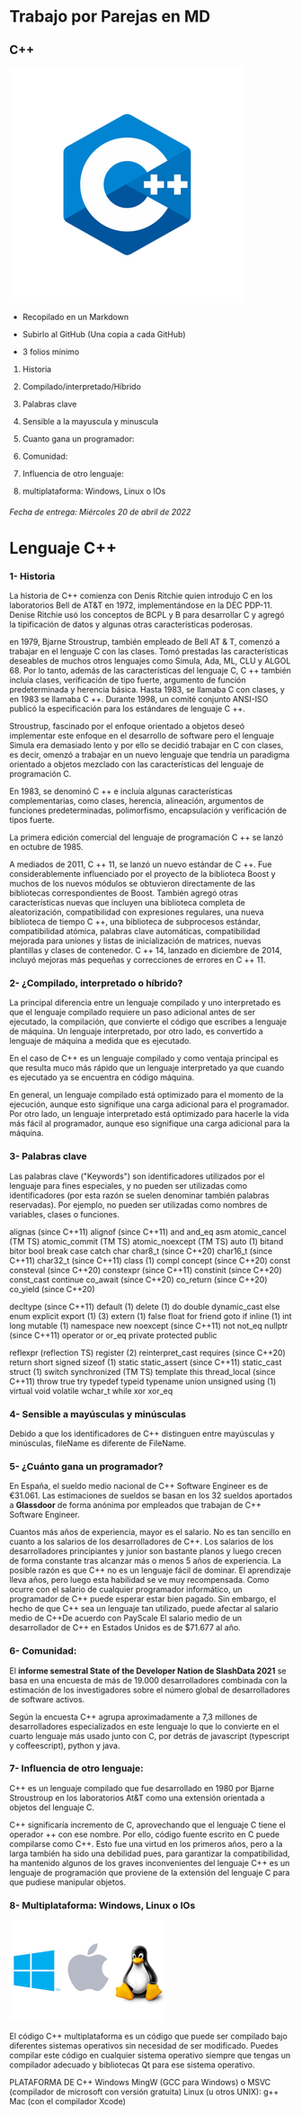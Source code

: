 # Trabajo por Parejas en MD
## C++

![](/img/c++logo.png)

- Recopilado en un Markdown

- Subirlo  al GitHub (Una copia a cada GitHub)

- 3 folios mínimo

1. Historia

2. Compilado/interpretado/Híbrido

3. Palabras clave

4. Sensible a la mayuscula y minuscula

5. Cuanto gana un programador:

6. Comunidad:

7. Influencia de otro lenguaje:

8. multiplataforma: Windows, Linux o IOs 

 ###### Fecha de entrega: Miércoles 20 de abril de 2022

# Lenguaje C++

### 1- Historia
La historia de C++ comienza con Denis Ritchie quien introdujo C en los laboratorios Bell de AT&T en 1972, implementándose en la DEC PDP-11. Denise Ritchie usó los conceptos de BCPL y B para desarrollar C y agregó la tipificación de datos y algunas otras características poderosas.

en 1979, Bjarne Stroustrup, también empleado de Bell AT & T, comenzó a trabajar en el lenguaje C con las clases. Tomó prestadas las características deseables de muchos otros lenguajes como Simula, Ada, ML, CLU y ALGOL 68. Por lo tanto, además de las características del lenguaje C, C ++ también incluía clases, verificación de tipo fuerte, argumento de función predeterminada y herencia básica. Hasta 1983, se llamaba C con clases, y en 1983 se llamaba C ++. Durante 1998, un comité conjunto ANSI-ISO publicó la especificación para los estándares de lenguaje C ++.

Stroustrup, fascinado por el enfoque orientado a objetos deseó implementar este enfoque en el desarrollo de software pero el lenguaje Simula era demasiado lento y por ello se decidió trabajar en C con clases, es decir, omenzó a trabajar en un nuevo lenguaje que tendría un paradigma orientado a objetos mezclado con las características del lenguaje de programación C.

En 1983, se denominó C ++ e incluía algunas características complementarias, como clases, herencia, alineación, argumentos de funciones predeterminadas, polimorfismo, encapsulación y verificación de tipos fuerte.

La primera edición comercial del lenguaje de programación C ++ se lanzó en octubre de 1985.

A mediados de 2011, C ++ 11, se lanzó un nuevo estándar de C ++. Fue considerablemente influenciado por el proyecto de la biblioteca Boost y muchos de los nuevos módulos se obtuvieron directamente de las bibliotecas correspondientes de Boost. También agregó otras características nuevas que incluyen una biblioteca completa de aleatorización, compatibilidad con expresiones regulares, una nueva biblioteca de tiempo C ++, una biblioteca de subprocesos estándar, compatibilidad atómica, palabras clave automáticas, compatibilidad mejorada para uniones y listas de inicialización de matrices, nuevas plantillas y clases de contenedor. C ++ 14, lanzado en diciembre de 2014, incluyó mejoras más pequeñas y correcciones de errores en C ++ 11.

### 2- ¿Compilado, interpretado o híbrido?
La principal diferencia entre un lenguaje compilado y uno interpretado es que el lenguaje compilado requiere un paso adicional antes de ser ejecutado, la compilación, que convierte el código que escribes a lenguaje de máquina. Un lenguaje interpretado, por otro lado, es convertido a lenguaje de máquina a medida que es ejecutado.

En el caso de C++ es un lenguaje compilado y como ventaja principal es que resulta muco más rápido que un lenguaje interpretado ya que cuando es ejecutado ya se encuentra en código máquina.

En general, un lenguaje compilado está optimizado para el momento de la ejecución, aunque esto signifique una carga adicional para el programador. Por otro lado, un lenguaje interpretado está optimizado para hacerle la vida más fácil al programador, aunque eso signifique una carga adicional para la máquina.

### 3- Palabras clave
Las palabras clave ("Keywords") son identificadores utilizados por el lenguaje para fines especiales, y no pueden ser utilizadas como identificadores (por esta razón se suelen denominar también palabras reservadas).  Por ejemplo, no pueden ser utilizadas como nombres de variables, clases o funciones.

alignas (since C++11)
alignof (since C++11)
and
and_eq
asm
atomic_cancel (TM TS)
atomic_commit (TM TS)
atomic_noexcept (TM TS)
auto (1)
bitand
bitor
bool
break
case
catch
char
char8_t (since C++20)
char16_t (since C++11)
char32_t (since C++11)
class (1)
compl
concept (since C++20)
const
consteval (since C++20)
constexpr (since C++11)
constinit (since C++20)
const_cast
continue
co_await (since C++20)
co_return (since C++20)
co_yield (since C++20)

decltype (since C++11)
default (1)
delete (1)
do
double
dynamic_cast
else
enum
explicit
export (1) (3)
extern (1)
false
float
for
friend
goto
if
inline (1)
int
long
mutable (1)
namespace
new
noexcept (since C++11)
not
not_eq
nullptr (since C++11)
operator
or
or_eq
private
protected
public

reflexpr (reflection TS)
register (2)
reinterpret_cast
requires (since C++20)
return
short
signed
sizeof (1)
static
static_assert (since C++11)
static_cast
struct (1)
switch
synchronized (TM TS)
template
this
thread_local (since C++11)
throw
true
try
typedef
typeid
typename
union
unsigned
using (1)
virtual
void
volatile
wchar_t
while
xor
xor_eq

### 4- Sensible a mayúsculas y minúsculas
Debido a que los identificadores de C++ distinguen entre mayúsculas y minúsculas, fileName es diferente de FileName.



### 5- ¿Cuánto gana un programador?

En España, el sueldo medio nacional de C++ Software Engineer es de €31.061. Las estimaciones de sueldos se basan en los 32 sueldos aportados a **Glassdoor** de forma anónima por empleados que trabajan de C++ Software Engineer.

Cuantos más años de experiencia, mayor es el salario. No es tan sencillo en cuanto a los salarios de los desarrolladores de C++.
Los salarios de los desarrolladores principiantes y junior son bastante planos y luego crecen de forma constante tras alcanzar más o menos 5 años de experiencia. La posible razón es que C++ no es un lenguaje fácil de dominar. El aprendizaje lleva años, pero luego esta habilidad se ve muy recompensada.
Como ocurre con el salario de cualquier programador informático, un programador de C++ puede esperar estar bien pagado. Sin embargo, el hecho de que C++ sea un lenguaje tan utilizado, puede afectar al salario medio de C++De acuerdo con PayScale El salario medio de un desarrollador de C++ en Estados Unidos es de $71.677 al año.

### 6- Comunidad:
El **informe semestral State of the Developer Nation de SlashData 2021** se basa en una encuesta de más de 19.000 desarrolladores combinada con la estimación de los investigadores sobre el número global de desarrolladores de software activos.

Según la encuesta C++ agrupa aproximadamente a  7,3 millones de desarrolladores especializados en este lenguaje lo que lo convierte en el cuarto lenguaje más usado junto con C, por detrás de javascript (typescript y coffeescript), python y java.

### 7- Influencia de otro lenguaje:
C++ es un lenguaje compilado que fue desarrollado en 1980 por Bjarne Stroustroup en los laboratorios At&T como una extensión orientada a objetos del lenguaje C.

C++ significaría incremento de C, aprovechando que el lenguaje C tiene el operador ++ con ese nombre.
Por ello, código fuente escrito en C puede compilarse como C++. Esto fue una virtud en los primeros años, pero a la larga también ha sido una debilidad pues, para garantizar la compatibilidad, ha mantenido algunos de los graves inconvenientes del lenguaje C++ es un lenguaje de programación que proviene de la extensión del lenguaje C para que pudiese manipular objetos.

### 8- Multiplataforma: Windows, Linux o IOs

![](/img/so.png)

El código C++ multiplataforma es un código que puede ser compilado bajo diferentes sistemas operativos sin necesidad de ser modificado. Puedes compilar este código en cualquier sistema operativo siempre que tengas un compilador adecuado y bibliotecas Qt para ese sistema operativo.

PLATAFORMA DE C++
Windows MingW (GCC para Windows) o MSVC (compilador de microsoft con versión gratuita)
Linux (u otros UNIX): g++
Mac (con el compilador Xcode)
